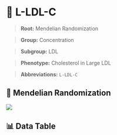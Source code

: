# 🧪 L-LDL-C

> **Root:** Mendelian Randomization

> **Group:** Concentration  

> **Subgroup:** LDL

> **Phenotype:** Cholesterol in Large LDL  

> **Abbreviations:** `L-LDL-C`

## 🧬 Mendelian Randomization  

<img src="/MR/Figures/Inverse/L-LDL-C.png"/>


## 📊 Data Table


<CsvTableMRI src="/MR/Data/Inverse/L-LDL-C.csv"/>
